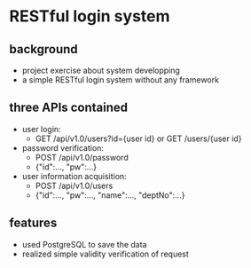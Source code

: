# RESTful login system

## background
* project exercise about system developping
* a simple RESTful login system without any framework

## three APIs contained
* user login: 
    *  GET /api/v1.0/users?id={user id} or GET /users/{user id}
* password verification: 
    *  POST /api/v1.0/password
    *  {"id":..., "pw":...}
* user information acquisition: 
    *  POST /api/v1.0/users
    *  {"id":..., "pw":..., "name":..., "deptNo":...}

## features
* used PostgreSQL to save the data
* realized simple validity verification of request
